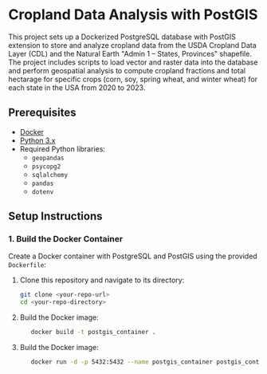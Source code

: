 # Cropland Data Analysis with PostGIS

This project sets up a Dockerized PostgreSQL database with PostGIS extension to store and analyze cropland data from the USDA Cropland Data Layer (CDL) and the Natural Earth "Admin 1 – States, Provinces" shapefile. The project includes scripts to load vector and raster data into the database and perform geospatial analysis to compute cropland fractions and total hectarage for specific crops (corn, soy, spring wheat, and winter wheat) for each state in the USA from 2020 to 2023.

## Prerequisites

- [Docker](https://www.docker.com/)
- [Python 3.x](https://www.python.org/downloads/)
- Required Python libraries:
  - `geopandas`
  - `psycopg2`
  - `sqlalchemy`
  - `pandas`
  - `dotenv`

## Setup Instructions

### 1. Build the Docker Container

Create a Docker container with PostgreSQL and PostGIS using the provided `Dockerfile`:

1. Clone this repository and navigate to its directory:

   ```sh
   git clone <your-repo-url>
   cd <your-repo-directory>
   ```
2. Build the Docker image:
    ```sh
       docker build -t postgis_container .
    ```
3. Build the Docker image:
    ```sh
       docker run -d -p 5432:5432 --name postgis_container postgis_container
    ```
   

